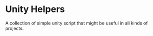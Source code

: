 # Unity Helpers

A collection of simple unity script that might be useful in all kinds of projects.
